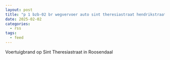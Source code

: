 ```yaml
---
layout: post
title: "p 1 bzb-02 br wegvervoer auto sint theresiastraat hendrikstraat roosendaal 201033"
date: 2025-02-02
categories: 
  - rss
tags: 
  - feed
---
```


Voertuigbrand op Sint Theresiastraat in Roosendaal
